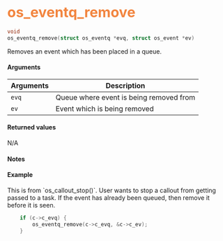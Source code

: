 ## <font color="#F2853F" style="font-size:24pt"> os_eventq_remove</font>

```c
void
os_eventq_remove(struct os_eventq *evq, struct os_event *ev)
```

Removes an event which has been placed in a queue.


#### Arguments

| Arguments | Description |
|-----------|-------------|
| `evq` |  Queue where event is being removed from |
| `ev` |  Event which is being removed  |


#### Returned values

N/A

#### Notes


#### Example

<Add text to set up the context for the example here>
This is from `os_callout_stop()`. User wants to stop a callout from getting passed to a task. If the event has already been queued, then remove it before it is seen.

```c
    if (c->c_evq) {
        os_eventq_remove(c->c_evq, &c->c_ev);
    }
```

